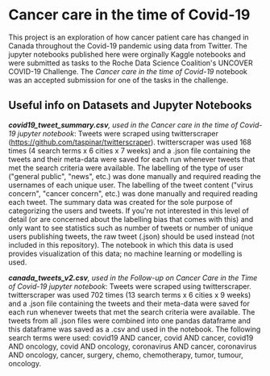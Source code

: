 # Cancer care in the time of Covid-19
 This project is an exploration of how cancer patient care has changed in Canada throughout the Covid-19 pandemic using data from Twitter. The jupyter notebooks published here were orginally Kaggle notebooks and were submitted as tasks to the Roche Data Science Coalition's UNCOVER COVID-19 Challenge. The *Cancer care in the time of Covid-19* notebook was an accepted submission for one of the tasks in the challenge.
## Useful info on Datasets and Jupyter Notebooks
***covid19_tweet_summary.csv**, used in the Cancer care in the time of Covid-19 jupyter notebook*: Tweets were scraped using twitterscraper (https://github.com/taspinar/twitterscraper). twitterscraper was used 168 times (4 search terms x 6 cities x 7 weeks) and a .json file containing the tweets and their meta-data were saved for each run whenever tweets that met the search criteria were available. The labelling of the type of user ("general public", "news", etc.) was done manually and required reading the usernames of each unique user. The labelling of the tweet content ("virus concern", "cancer concern", etc.) was done manually and required reading each tweet. The summary data was created for the sole purpose of categorizing the users and tweets. If you're not interested in this level of detail (or are concerned about the labelling bias that comes with this) and only want to see statistics such as number of tweets or number of unique users publishing tweets, the raw tweet (.json) should be used instead (not included in this repository). The notebook in which this data is used provides visualization of this data; no machine learning or modelling is used.

***canada_tweets_v2.csv**, used in the Follow-up on Cancer Care in the Time of Covid-19 jupyter notebook*: Tweets were scraped using twitterscraper. twitterscraper was used 702 times (13 search terms x 6 cities x 9 weeks) and a .json file containing the tweets and their meta-data were saved for each run whenever tweets that met the search criteria were available. The tweets from all .json files were combined into one pandas dataframe and this dataframe was saved as a .csv and used in the notebook. The following search terms were used: covid19 AND cancer, covid AND cancer, covid19 AND oncology, covid AND oncology, coronavirus AND cancer, coronavirus AND oncology, cancer, surgery, chemo, chemotherapy, tumor, tumour, oncology.
